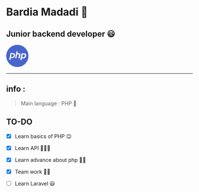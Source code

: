 # Bardia Madadi 👋

## Junior backend developer 😃

[logo]: https://github.com/adam-p/markdown-here/raw/master/src/common/images/icon48.png "Logo Title Text 2"
<img src="https://raw.githubusercontent.com/BardiaMadadi/BardiaMadadi/main/php-icon.jpg" width="60" height="60">


------------------
## info :
> Main language : PHP 🙂
> 
> 

## TO-DO

- [x] Learn basics of PHP 😉

- [x] Learn API 👨🏾‍💻

- [x] Learn advance about php 💪🏽

- [x] Team work 🙌🏽
- [ ] Learn Laravel 😃

